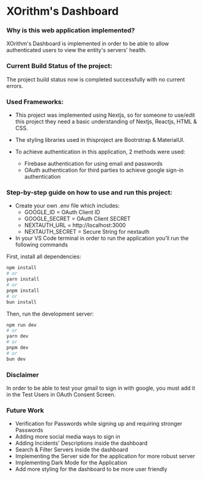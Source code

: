 # XOrithm's Dashboard
### Why is this web application implemented?
XOrithm's Dashboard is implemented in order to be able to allow authenticated users to view the entity's servers' health.

### Current Build Status of the project:
The project build status now is completed successfully with no current errors.

### Used Frameworks:
* This project was implemented using Nextjs, so for someone to use/edit this project they need a basic understanding of Nextjs, Reactjs, HTML & CSS.
* The styling libraries used in thisproject are Bootrstrap & MaterialUI.

* To achieve authentication in this application, 2 methods were used:
    * Firebase authentication for using email and passwords
    * OAuth authentication for third parties to achieve google sign-in authentication

### Step-by-step guide on how to use and run this project:
* Create your own .env file which includes: 
    * GOOGLE_ID = OAuth Client ID
    * GOOGLE_SECRET = OAuth Client SECRET
    * NEXTAUTH_URL = http://localhost:3000
    * NEXTAUTH_SECRET = Secure String for nextauth
* In your VS Code terminal in order to run the application you’ll run the following commands

First, install all dependencies:
```bash
npm install
# or
yarn install
# or
pnpm install
# or
bun install
```
Then, run the development server:

```bash
npm run dev
# or
yarn dev
# or
pnpm dev
# or
bun dev
```

### Disclaimer
In order to be able to test your gmail to sign in with google, you must add it in the Test Users in OAuth Consent Screen.

### Future Work
* Verification for Passwords while signing up and requiring stronger Passwords
* Adding more social media ways to sign in
* Adding Incidents' Descriptions inside the dashboard
* Search & Filter Servers inside the dashboard
* Implementing the Server side for the application for more robust server
* Implementing Dark Mode for the Application
* Add more styling for the dashboard to be more user friendly

